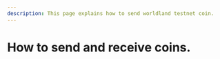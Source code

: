 ```yaml
---
description: This page explains how to send worldland testnet coin.
---
```


# How to send and receive coins.

